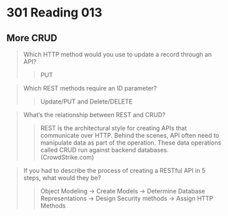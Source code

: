 # 301 Reading 013

## More CRUD

>Which HTTP method would you use to update a record through an API?
>>PUT

>Which REST methods require an ID parameter?
>>Update/PUT and Delete/DELETE

>What’s the relationship between REST and CRUD?
>>REST is the architectural style for creating APIs that communicate over HTTP. Behind the scenes, API often need to manipulate data as part of the operation. These data operations called CRUD run against backend databases. (CrowdStrike.com)

>If you had to describe the process of creating a RESTful API in 5 steps, what would they be?
>> Object Modeling -> Create Models -> Determine Database Representations -> Design Security methods -> Assign HTTP Methods

